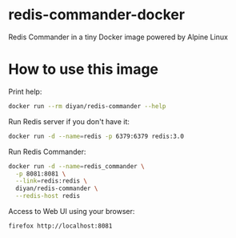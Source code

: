 # redis-commander-docker
Redis Commander in a tiny Docker image powered by Alpine Linux

# How to use this image

Print help:

```bash
docker run --rm diyan/redis-commander --help
```

Run Redis server if you don't have it:

```bash
docker run -d --name=redis -p 6379:6379 redis:3.0
```
Run Redis Commander:

```bash
docker run -d --name=redis_commander \
  -p 8081:8081 \
  --link=redis:redis \
  diyan/redis-commander \
  --redis-host redis
```
Access to Web UI using your browser:

```bash
firefox http://localhost:8081
```
